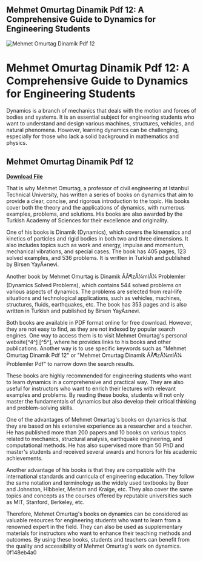 ## Mehmet Omurtag Dinamik Pdf 12: A Comprehensive Guide to Dynamics for Engineering Students

 
![Mehmet Omurtag Dinamik Pdf 12](https://i0.wp.com/xtc-hair.com/wp-content/uploads/2017/11/xtc-200.jpg?fit=451%2C200&ssl=1)

 
# Mehmet Omurtag Dinamik Pdf 12: A Comprehensive Guide to Dynamics for Engineering Students
 
Dynamics is a branch of mechanics that deals with the motion and forces of bodies and systems. It is an essential subject for engineering students who want to understand and design various machines, structures, vehicles, and natural phenomena. However, learning dynamics can be challenging, especially for those who lack a solid background in mathematics and physics.
 
## Mehmet Omurtag Dinamik Pdf 12


[**Download File**](https://www.google.com/url?q=https%3A%2F%2Fssurll.com%2F2tKDmB&sa=D&sntz=1&usg=AOvVaw1U5raTJ7LM-2BxFQW5q9In)

 
That is why Mehmet Omurtag, a professor of civil engineering at Istanbul Technical University, has written a series of books on dynamics that aim to provide a clear, concise, and rigorous introduction to the topic. His books cover both the theory and the applications of dynamics, with numerous examples, problems, and solutions. His books are also awarded by the Turkish Academy of Sciences for their excellence and originality.
 
One of his books is Dinamik (Dynamics), which covers the kinematics and kinetics of particles and rigid bodies in both two and three dimensions. It also includes topics such as work and energy, impulse and momentum, mechanical vibrations, and special cases. The book has 405 pages, 123 solved examples, and 536 problems. It is written in Turkish and published by Birsen YayÄ±nevi.
 
Another book by Mehmet Omurtag is Dinamik ÃÃ¶zÃ¼mlÃ¼ Problemler (Dynamics Solved Problems), which contains 544 solved problems on various aspects of dynamics. The problems are selected from real-life situations and technological applications, such as vehicles, machines, structures, fluids, earthquakes, etc. The book has 353 pages and is also written in Turkish and published by Birsen YayÄ±nevi.
 
Both books are available in PDF format online for free download. However, they are not easy to find, as they are not indexed by popular search engines. One way to access them is to visit Mehmet Omurtag's personal website[^4^] [^5^], where he provides links to his books and other publications. Another way is to use specific keywords such as "Mehmet Omurtag Dinamik Pdf 12" or "Mehmet Omurtag Dinamik ÃÃ¶zÃ¼mlÃ¼ Problemler Pdf" to narrow down the search results.
 
These books are highly recommended for engineering students who want to learn dynamics in a comprehensive and practical way. They are also useful for instructors who want to enrich their lectures with relevant examples and problems. By reading these books, students will not only master the fundamentals of dynamics but also develop their critical thinking and problem-solving skills.
  
One of the advantages of Mehmet Omurtag's books on dynamics is that they are based on his extensive experience as a researcher and a teacher. He has published more than 200 papers and 10 books on various topics related to mechanics, structural analysis, earthquake engineering, and computational methods. He has also supervised more than 50 PhD and master's students and received several awards and honors for his academic achievements.
 
Another advantage of his books is that they are compatible with the international standards and curricula of engineering education. They follow the same notation and terminology as the widely used textbooks by Beer and Johnston, Hibbeler, Meriam and Kraige, etc. They also cover the same topics and concepts as the courses offered by reputable universities such as MIT, Stanford, Berkeley, etc.
 
Therefore, Mehmet Omurtag's books on dynamics can be considered as valuable resources for engineering students who want to learn from a renowned expert in the field. They can also be used as supplementary materials for instructors who want to enhance their teaching methods and outcomes. By using these books, students and teachers can benefit from the quality and accessibility of Mehmet Omurtag's work on dynamics.
 0f148eb4a0
